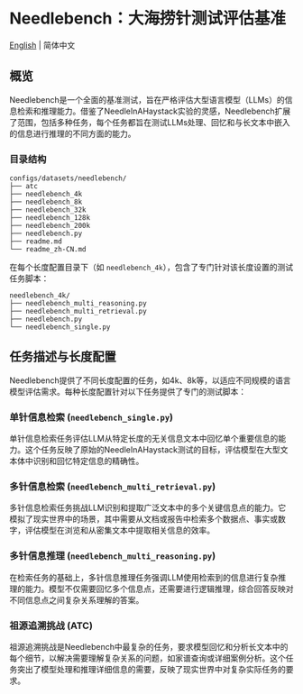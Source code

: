 # Needlebench：大海捞针测试评估基准

[English](readme.md) | 简体中文

## 概览

Needlebench是一个全面的基准测试，旨在严格评估大型语言模型（LLMs）的信息检索和推理能力。借鉴了NeedleInAHaystack实验的灵感，Needlebench扩展了范围，包括多种任务，每个任务都旨在测试LLMs处理、回忆和与长文本中嵌入的信息进行推理的不同方面的能力。

### 目录结构

```
configs/datasets/needlebench/
├── atc
├── needlebench_4k
├── needlebench_8k
├── needlebench_32k
├── needlebench_128k
├── needlebench_200k
├── needlebench.py
├── readme.md
└── readme_zh-CN.md
```

在每个长度配置目录下（如 `needlebench_4k`），包含了专门针对该长度设置的测试任务脚本：

```
needlebench_4k/
├── needlebench_multi_reasoning.py
├── needlebench_multi_retrieval.py
├── needlebench.py
└── needlebench_single.py
```

## 任务描述与长度配置

Needlebench提供了不同长度配置的任务，如4k、8k等，以适应不同规模的语言模型评估需求。每种长度配置针对以下任务提供了专门的测试脚本：

### 单针信息检索 (`needlebench_single.py`)

单针信息检索任务评估LLM从特定长度的无关信息文本中回忆单个重要信息的能力。这个任务反映了原始的NeedleInAHaystack测试的目标，评估模型在大型文本体中识别和回忆特定信息的精确性。

### 多针信息检索 (`needlebench_multi_retrieval.py`)

多针信息检索任务挑战LLM识别和提取广泛文本中的多个关键信息点的能力。它模拟了现实世界中的场景，其中需要从文档或报告中检索多个数据点、事实或数字，评估模型在浏览和从密集文本中提取相关信息的效率。

### 多针信息推理 (`needlebench_multi_reasoning.py`)

在检索任务的基础上，多针信息推理任务强调LLM使用检索到的信息进行复杂推理的能力。模型不仅需要回忆多个信息点，还需要进行逻辑推理，综合回答反映对不同信息点之间复杂关系理解的答案。

### 祖源追溯挑战 (ATC)

祖源追溯挑战是Needlebench中最复杂的任务，要求模型回忆和分析长文本中的每个细节，以解决需要理解复杂关系的问题，如家谱查询或详细案例分析。这个任务突出了模型处理和推理详细信息的需要，反映了现实世界中对复杂实际任务的要求。
